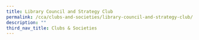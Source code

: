 ```yaml
---
title: Library Council and Strategy Club
permalink: /cca/clubs-and-societies/library-council-and-strategy-club/
description: ""
third_nav_title: Clubs & Societies
---
```

